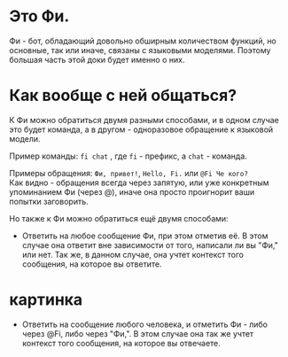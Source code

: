 # Это Фи.
Фи - бот, обладающий довольно обширным количеством функций, но основные, так или иначе, связаны с языковыми моделями. Поэтому большая часть этой доки будет именно о них.

# Как вообще с ней общаться?
К Фи можно обратиться двумя разными способами, и в одном случае это будет команда, а в другом - одноразовое обращение к языковой модели.

Пример команды: `fi chat` , где `fi` - префикс, а `chat` - команда.

Примеры обращения: `Фи, привет!`, `Hello, Fi.` или `@Fi Че кого?`  
Как видно - обращения всегда через запятую, или уже конкретным упоминанием Фи (через @), иначе она просто проигнорит ваши попытки заговорить.

Но также к Фи можно обратиться ещё двумя способами:
- Ответить на любое сообщение Фи, при этом отметив её. В этом случае она ответит вне зависимости от того, написали ли вы "Фи," или нет. Так же, в данном случае, она учтет контекст того сообщения, на которое вы ответите.
# картинка
- Ответить на сообщение любого человека, и отметить Фи - либо через @Fi, либо через "Фи,". В этом случае она так же учтет контекст того сообщения, на которое вы отвечаете.
